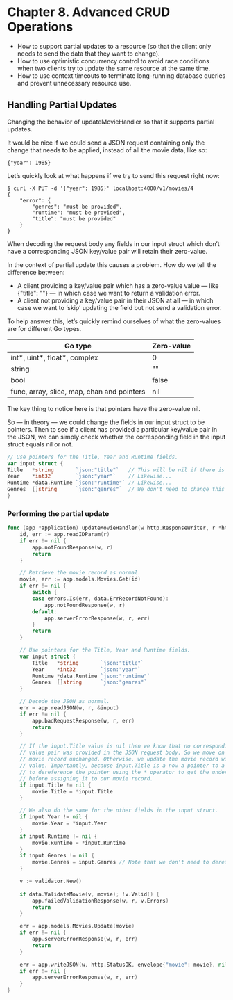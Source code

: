 # Chapter 8. Advanced CRUD Operations

- How to support partial updates to a resource (so that the client only needs to send the data that they want to change).
- How to use optimistic concurrency control to avoid race conditions when two clients try to update the same resource at the same time.
- How to use context timeouts to terminate long-running database queries and prevent unnecessary resource use.

## Handling Partial Updates
Changing the behavior of updateMovieHandler so that it supports partial updates.

It would be nice if we could send a JSON request containing only the change that needs to be applied, instead of all the movie data, like so:
```shell
{"year": 1985}
```

Let’s quickly look at what happens if we try to send this request right now:
```shell
$ curl -X PUT -d '{"year": 1985}' localhost:4000/v1/movies/4
{
    "error": {
        "genres": "must be provided",
        "runtime": "must be provided",
        "title": "must be provided"
    }
}
```

When decoding the request body any fields in our input struct which don’t have a corresponding JSON key/value pair will retain their zero-value.

In the context of partial update this causes a problem. How do we tell the difference between:

- A client providing a key/value pair which has a zero-value value — like {"title": ""} — in which case we want to return a validation error.
- A client not providing a key/value pair in their JSON at all — in which case we want to ‘skip’ updating the field but not send a validation error.

To help answer this, let’s quickly remind ourselves of what the zero-values are for different Go types.


| Go type                          | Zero-value |
|----------------------------------|------------|
| int\*, uint\*, float\*, complex  | 0          |
| string                           | ""         |
| bool                             | false      |
| func, array, slice, map, chan and pointers | nil |


The key thing to notice here is that pointers have the zero-value nil.

So — in theory — we could change the fields in our input struct to be pointers. Then to see if a client has provided a particular key/value pair in the JSON, we can simply check whether the corresponding field in the input struct equals nil or not.

```go
// Use pointers for the Title, Year and Runtime fields.
var input struct {
Title   *string       `json:"title"`   // This will be nil if there is no corresponding key in the JSON.
Year    *int32        `json:"year"`    // Likewise...
Runtime *data.Runtime `json:"runtime"` // Likewise...
Genres  []string      `json:"genres"`  // We don't need to change this because slices already have the zero-value nil.
}
```

### Performing the partial update
```go
func (app *application) updateMovieHandler(w http.ResponseWriter, r *http.Request) {
    id, err := app.readIDParam(r)
    if err != nil {
        app.notFoundResponse(w, r)
        return
    }

    // Retrieve the movie record as normal.
    movie, err := app.models.Movies.Get(id)
    if err != nil {
        switch {
        case errors.Is(err, data.ErrRecordNotFound):
            app.notFoundResponse(w, r)
        default:
            app.serverErrorResponse(w, r, err)
        }
        return
    }

    // Use pointers for the Title, Year and Runtime fields.
    var input struct {
        Title   *string       `json:"title"`
        Year    *int32        `json:"year"`
        Runtime *data.Runtime `json:"runtime"`
        Genres  []string      `json:"genres"`
    }

    // Decode the JSON as normal.
    err = app.readJSON(w, r, &input)
    if err != nil {
        app.badRequestResponse(w, r, err)
        return
    }

    // If the input.Title value is nil then we know that no corresponding "title" key/
    // value pair was provided in the JSON request body. So we move on and leave the 
    // movie record unchanged. Otherwise, we update the movie record with the new title
    // value. Importantly, because input.Title is a now a pointer to a string, we need 
    // to dereference the pointer using the * operator to get the underlying value
    // before assigning it to our movie record.
    if input.Title != nil {
        movie.Title = *input.Title
    }

    // We also do the same for the other fields in the input struct.
    if input.Year != nil {
        movie.Year = *input.Year
    }
    if input.Runtime != nil {
        movie.Runtime = *input.Runtime
    }
    if input.Genres != nil {
        movie.Genres = input.Genres // Note that we don't need to dereference a slice.
    }

    v := validator.New()
    
    if data.ValidateMovie(v, movie); !v.Valid() {
        app.failedValidationResponse(w, r, v.Errors)
        return
    }

    err = app.models.Movies.Update(movie)
    if err != nil {
        app.serverErrorResponse(w, r, err)
        return
    }

    err = app.writeJSON(w, http.StatusOK, envelope{"movie": movie}, nil)
    if err != nil {
        app.serverErrorResponse(w, r, err)
    }
}
```








